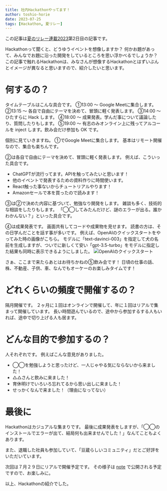 ```yaml
---
title: 社内Hackathonやってます！
author: toshio-horie
date: 2023-07-25
tags: [Hackathon, 夏リレー]
---
```


この記事は[夏のリレー連載2023](/events/season/2023-summer/)第2日目の記事です。

Hackathonって聞くと、どうゆうイベントを想像しますか？
何かお題があって、みんなでお題に沿った開発をしているところを思い浮かべるでしょうか？
この記事で触れるHackathonは、みなさんが想像するHackathonとはずいぶんとイメージが異なると思いますので、紹介したいと思います。

# 何するの？
タイムテーブルはこんな具合です。
①13:00 ～ Google Meetに集合します。
②13:15 ～ 各自で自由にテーマを決めて、冒頭に軽く発表します。
③14:00 ～ ひたすらに Hack します。
④18:00 ～ 成果発表。学んだ事について議論したり、質問したりもします。
⑤19:00 ～ 有志のみオンライン上に残ってアルコールを inject します。飲み会だけ参加も OK です。

個別に見ていきますね。
①でGoogle Meetに集合します。
基本はリモート開催なので、集合も楽ちんです。

②は各自で自由にテーマを決めて、冒頭に軽く発表します。
例えば、こういった具合です。
- ChatGPTが流行ってます。APIを触ってみたいと思います！
- 他のイベントで発表するための資料作りに時間使います。
- React触った事ないからチュートリアルやります！
- Amazonセールで本を買ったので読みます！

③は②で決めた内容に基づいて、勉強なり開発をします。
雑談も多く、技術的な相談をしたりもします。
「◯◯してみたんだけど、謎のエラーが出る。誰かわかんない？」といった具合です。

④は成果発表です。
画面共有してコードや成果物を見せます。
読書の方は、その日学んだことを話す事が多いです。
例えば、OpenAIのクイックスタートをやってみた時の画像がこちら。
モデルに「text-davinci-003」を指定して犬の名前を生成しますが、ついでに新しくて安い「gpt-3.5-turbo」をモデルに指定した結果も同時に表示できるようにしました。
![OpenAIのクイックスタート](/img/blogs/2023/0725_hackathon1.gif)

さぁ、ここまで来たらあとはお待ちかねの⑤飲み会です！
日頃の仕事の話、株、不動産、子供、車、なんでもオーケーのお楽しみタイムです！

# どれくらいの頻度で開催するの？
隔月開催です。
２ヶ月に１回はオンラインで開催して、年に１回はリアルで集まって開催しています。
長い時間遊んでいるので、途中から参加するする人もいれば、途中で切り上げる人も居ます。

# どんな目的で参加するの？
人それぞれです。
例えばこんな意見がありました。
- ◯◯を勉強しようと思ったけど、一人じゃやる気にならないから来ました！
- △△さんと飲みに来ました！
- 育休明けでいろいろ忘れてるから思い出しに来ました！
- せっかくなんで来ました！（理由になってない）

# 最後に
Hackathonはカジュアルな集まりです。
最後に成果発表をしますが、「◯◯のインストールでエラーが出て、結局何も出来ませんでした！」なんてこともよくあります。

また、退職した社員も参加していて、「豆蔵らしいコミュニティ」だとご好評をいただいています。

次回は７月２９日にリアルで開催予定です。
その様子は [note](https://note.com/mamezou_info/) で公開される予定ですので、お楽しみに。


以上、Hackathonの紹介でした。